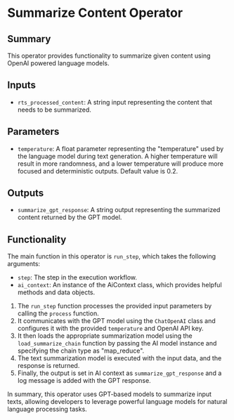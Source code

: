 # Summarize Content Operator

## Summary
This operator provides functionality to summarize given content using OpenAI powered language models.

## Inputs
- `rts_processed_content`: A string input representing the content that needs to be summarized.

## Parameters
- `temperature`: A float parameter representing the "temperature" used by the language model during text generation. A higher temperature will result in more randomness, and a lower temperature will produce more focused and deterministic outputs. Default value is 0.2.

## Outputs
- `summarize_gpt_response`: A string output representing the summarized content returned by the GPT model.

## Functionality
The main function in this operator is `run_step`, which takes the following arguments:

- `step`: The step in the execution workflow.
- `ai_context`: An instance of the AiContext class, which provides helpful methods and data objects.

1. The `run_step` function processes the provided input parameters by calling the `process` function.
2. It communicates with the GPT model using the `ChatOpenAI` class and configures it with the provided `temperature` and OpenAI API key.
3. It then loads the appropriate summarization model using the `load_summarize_chain` function by passing the AI model instance and specifying the chain type as "map_reduce".
4. The text summarization model is executed with the input data, and the response is returned.
5. Finally, the output is set in AI context as `summarize_gpt_response` and a log message is added with the GPT response.

In summary, this operator uses GPT-based models to summarize input texts, allowing developers to leverage powerful language models for natural language processing tasks.
